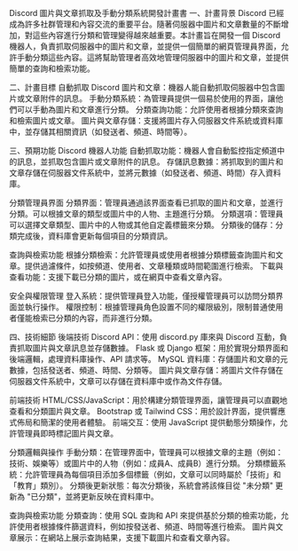 Discord 圖片與文章抓取及手動分類系統開發計畫書
一、計畫背景
Discord 已經成為許多社群管理和內容交流的重要平台。隨著伺服器中圖片和文章數量的不斷增加，對這些內容進行分類和管理變得越來越重要。本計畫旨在開發一個 Discord 機器人，負責抓取伺服器中的圖片和文章，並提供一個簡單的網頁管理員界面，允許手動分類這些內容。這將幫助管理者高效地管理伺服器中的圖片和文章，並提供簡單的查詢和檢索功能。

二、計畫目標
自動抓取 Discord 圖片和文章：機器人能自動抓取伺服器中包含圖片或文章附件的訊息。
手動分類系統：為管理員提供一個易於使用的界面，讓他們可以手動為圖片和文章進行分類。
分類查詢功能：允許使用者根據分類來查詢和檢索圖片或文章。
圖片與文章存儲：支援將圖片存入伺服器文件系統或資料庫中，並存儲其相關資訊（如發送者、頻道、時間等）。

三、預期功能
Discord 機器人功能
自動抓取功能：機器人會自動監控指定頻道中的訊息，並抓取包含圖片或文章附件的訊息。
存儲訊息數據：將抓取到的圖片和文章存儲在伺服器文件系統中，並將元數據（如發送者、頻道、時間）存入資料庫。

分類管理員界面
分類界面：管理員通過該界面查看已抓取的圖片和文章，並進行分類。可以根據文章的類型或圖片中的人物、主題進行分類。
分類選項：管理員可以選擇文章類型、圖片中的人物或其他自定義標籤來分類。
分類後的儲存：分類完成後，資料庫會更新每個項目的分類資訊。

查詢與檢索功能
根據分類檢索：允許管理員或使用者根據分類標籤查詢圖片和文章。提供過濾條件，如按頻道、使用者、文章種類或時間範圍進行檢索。
下載與查看功能：支援下載已分類的圖片，或在網頁中查看文章內容。

安全與權限管理
登入系統：提供管理員登入功能，僅授權管理員可以訪問分類界面並執行操作。
權限控制：根據管理員角色設置不同的權限級別，限制普通使用者僅能檢索已分類的內容，而非進行分類。

四、技術細節
後端技術
Discord API：使用 discord.py 庫來與 Discord 互動，負責抓取圖片與文章訊息並存儲數據。
Flask 或 Django 框架：用於實現分類界面和後端邏輯，處理資料庫操作、API 請求等。
MySQL 資料庫：存儲圖片和文章的元數據，包括發送者、頻道、時間、分類等。
圖片與文章存儲：將圖片文件存儲在伺服器文件系統中，文章可以存儲在資料庫中或作為文件存儲。

前端技術
HTML/CSS/JavaScript：用於構建分類管理界面，讓管理員可以直觀地查看和分類圖片與文章。
Bootstrap 或 Tailwind CSS：用於設計界面，提供響應式佈局和簡潔的使用者體驗。
前端交互：使用 JavaScript 提供動態分類操作，允許管理員即時標記圖片與文章。

 
分類邏輯與操作
手動分類：在管理界面中，管理員可以根據文章的主題（例如：技術、娛樂等）或圖片中的人物（例如：成員A、成員B）進行分類。
分類標籤系統：允許管理員為每個項目添加多個標籤（例如，文章可以同時屬於「技術」和「教育」類別）。
分類後更新狀態：每次分類後，系統會將該條目從 "未分類" 更新為 "已分類"，並將更新反映在資料庫中。

查詢與檢索功能
分類查詢：使用 SQL 查詢和 API 來提供基於分類的檢索功能，允許使用者根據條件篩選資料，例如按發送者、頻道、時間等進行檢索。
圖片與文章展示：在網站上展示查詢結果，支援下載圖片和查看文章內容。
